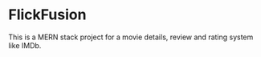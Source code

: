 # FlickFusion
This is a MERN stack project for a movie details, review and rating system like IMDb.

